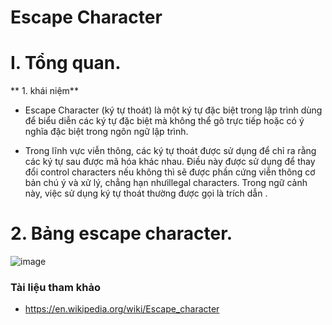# Escape Character

# I. Tổng quan.

** 1. khái niệm**
- Escape Character (ký tự thoát) là một ký tự đặc biệt trong lập trình dùng để biểu diễn các ký tự đặc biệt mà không thể gõ trực tiếp hoặc có ý nghĩa đặc biệt trong ngôn ngữ lập trình.

- Trong lĩnh vực viễn thông, các ký tự thoát được sử dụng để chỉ ra rằng các ký tự sau được mã hóa khác nhau. Điều này được sử dụng để thay đổi control characters nếu không thì sẽ được phần cứng viễn thông cơ bản chú ý và xử lý, chẳng hạn nhưillegal characters. Trong ngữ cảnh này, việc sử dụng ký tự thoát thường được gọi là trích dẫn .
# 2. Bảng escape character.
![image](https://github.com/user-attachments/assets/ddba5639-80f7-486a-b13b-ac90ad939207)

### Tài liệu tham khảo
- https://en.wikipedia.org/wiki/Escape_character
